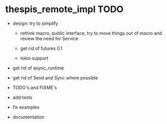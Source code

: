 # thespis_remote_impl TODO


- design: try to simplify

	- rethink macro, public interface, try to move things out of macro and review the need for
	  Service


	- get rid of futures 0.1


	- tokio support

- get rid of async_runtime
- get rid of Send and Sync where possible

- TODO's and FIXME's
- add tests
- fix examples
- documentation
